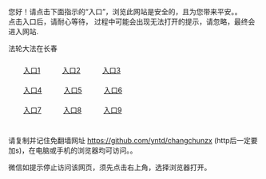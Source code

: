 您好！请点击下面指示的“入口”，浏览此网站是安全的，且为您带来平安。。 <br/>
点击入口后，请耐心等待， 过程中可能会出现无法打开的提示，请忽略，最终会进入网站. </br>

法轮大法在长春<br/>
<div style="padding:10px"><a style="margin:20px" target="_blank" href="https://d384k1y1fimo5r.cloudfront.net/2Qpsp?chdcyqb" id="ccLink1" rel="nofollow">入口1</a> <a target="_blank" style="margin:20px" href="https://d8ozvlfx5dakm.cloudfront.net/2Qpsp?tbcxzuu" id="ccLink2" rel="nofollow">入口2</a> <a style="margin:20px" target="_blank" href="https://d2b57ykbd93glj.cloudfront.net/2Qpsp?lzyfi" id="ccLink3" rel="nofollow">入口3</a></div>

<div style="padding:10px" ><a style="margin:20px" target="_blank" href="https://d384k1y1fimo5r.cloudfront.net/2Qpsp?chdcyqb" id="ccLink4" rel="nofollow">入口4</a> <a style="margin:20px" href="https://d8ozvlfx5dakm.cloudfront.net/2Qpsp?tbcxzuu" target="_blank" id="ccLink5" rel="nofollow">入口5</a> <a style="margin:20px" href="https://d2b57ykbd93glj.cloudfront.net/2Qpsp?lzyfi" target="_blank" id="ccLink6" rel="nofollow">入口6</a></div>

<div style="padding:10px"><a style="margin:20px" target="_blank" href="https://d384k1y1fimo5r.cloudfront.net/2Qpsp?chdcyqb" id="ccLink7" rel="nofollow">入口7</a> <a style="margin:20px" href="https://d8ozvlfx5dakm.cloudfront.net/2Qpsp?tbcxzuu" target="_blank" id="ccLink8" rel="nofollow">入口8</a> <a style="margin:20px" target="_blank" href="https://d2b57ykbd93glj.cloudfront.net/2Qpsp?lzyfi" id="ccLink9" rel="nofollow">入口9</a></div>

<br/>



请复制并记住免翻墙网址 https://github.com/yntd/changchunzx (http后一定要加s)，在电脑或手机的浏览器均可访问。。<br/>

微信如提示停止访问该网页，须先点击右上角，选择浏览器打开。
